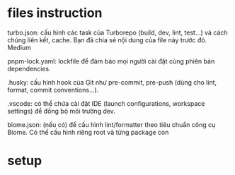 # files instruction

turbo.json: cấu hình các task của Turborepo (build, dev, lint, test…) và cách chúng liên kết, cache. Bạn đã chia sẻ nội dung của file này trước đó. 
Medium

pnpm-lock.yaml: lockfile để đảm bảo mọi người cài đặt cùng phiên bản dependencies.

.husky: cấu hình hook của Git như pre-commit, pre-push (dùng cho lint, format, commit conventions...).

.vscode: có thể chứa cài đặt IDE (launch configurations, workspace settings) để đồng bộ môi trường dev.

biome.json: (nếu có) để cấu hình lint/formatter theo tiêu chuẩn công cụ Biome. Có thể cấu hình riêng root và từng package con

# setup 